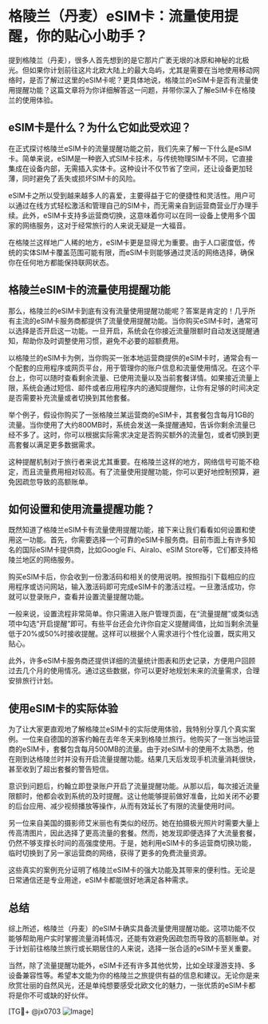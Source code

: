 # 格陵兰（丹麦）eSIM卡：流量使用提醒，你的贴心小助手？

提到格陵兰（丹麦），很多人首先想到的是它那片广袤无垠的冰原和神秘的北极光。但如果你计划前往这片北欧大陆上的最大岛屿，尤其是需要在当地使用移动网络时，是否了解过这里的eSIM卡呢？更具体地说，格陵兰的eSIM卡是否有流量使用提醒功能？这篇文章将为你详细解答这一问题，并带你深入了解eSIM卡在格陵兰的使用体验。

## eSIM卡是什么？为什么它如此受欢迎？

在正式探讨格陵兰eSIM卡的流量提醒功能之前，我们先来了解一下什么是eSIM卡。简单来说，eSIM是一种嵌入式SIM卡技术，与传统物理SIM卡不同，它直接集成在设备内部，无需插入实体卡。这种设计不仅节省了空间，还让设备更加轻薄，同时避免了丢失或损坏SIM卡的风险。

eSIM卡之所以受到越来越多人的喜爱，主要得益于它的便捷性和灵活性。用户可以通过在线方式轻松激活和管理自己的SIM卡，而无需亲自到运营商营业厅办理手续。此外，eSIM卡支持多运营商切换，这意味着你可以在同一设备上使用多个国家的网络服务，这对于经常旅行的人来说无疑是一大福音。

在格陵兰这样地广人稀的地方，eSIM卡更是显得尤为重要。由于人口密度低，传统的实体SIM卡覆盖范围可能有限，而eSIM卡则能够通过灵活的网络选择，确保你在任何地方都能保持联网状态。

## 格陵兰eSIM卡的流量使用提醒功能

那么，格陵兰的eSIM卡到底有没有流量使用提醒功能呢？答案是肯定的！几乎所有主流的eSIM卡服务商都提供了流量使用提醒功能。当你购买eSIM卡时，通常可以选择是否开启这一功能。一旦开启，系统会在你接近流量限额时自动发送提醒通知，帮助你及时调整使用习惯，避免不必要的超额费用。

以格陵兰的eSIM卡为例，当你购买一张本地运营商提供的eSIM卡时，通常会有一个配套的应用程序或网页平台，用于管理你的账户信息和流量使用情况。在这个平台上，你可以随时查看剩余流量、已使用流量以及当前套餐详情。如果接近流量上限，系统会通过短信、邮件或者应用程序内的通知提醒你，让你有足够的时间决定是否需要补充流量或者切换到其他套餐。

举个例子，假设你购买了一张格陵兰某运营商的eSIM卡，其套餐包含每月1GB的流量。当你使用了大约800MB时，系统会发送一条提醒通知，告诉你剩余流量已经不多了。这时，你可以根据实际需求决定是否购买额外的流量包，或者切换到更高套餐以满足更多数据需求。

这种提醒机制对于旅行者来说尤其重要。在格陵兰这样的地方，网络信号可能不稳定，而且流量费用相对较高。有了流量使用提醒功能，你可以更好地控制预算，避免因疏忽导致的高额账单。

## 如何设置和使用流量提醒功能？

既然知道了格陵兰eSIM卡有流量使用提醒功能，接下来让我们看看如何设置和使用这一功能。首先，你需要选择一个可靠的eSIM卡服务商。目前市面上有许多知名的国际eSIM卡提供商，比如Google Fi、Airalo、eSIM Store等，它们都支持格陵兰地区的网络服务。

购买eSIM卡后，你会收到一份激活码和相关的使用说明。按照指引下载相应的应用程序或访问网站，输入激活码即可完成eSIM卡的激活过程。一旦激活成功，你就可以登录账户，查看并设置流量提醒功能。

一般来说，设置流程非常简单。你只需进入账户管理页面，在“流量提醒”或类似选项中勾选“开启提醒”即可。有些平台还会允许你自定义提醒阈值，比如当剩余流量低于20%或50%时接收提醒。这样可以根据个人需求进行个性化设置，既实用又贴心。

此外，许多eSIM卡服务商还提供详细的流量统计图表和历史记录，方便用户回顾过去几个月的使用情况。通过这些数据，你可以更好地规划未来的流量需求，合理安排旅行计划。

## 使用eSIM卡的实际体验

为了让大家更直观地了解格陵兰eSIM卡的实际使用体验，我特别分享几个真实案例。一位来自德国的游客约翰在去年冬天来到格陵兰旅行。他购买了一张当地运营商的eSIM卡，套餐包含每月500MB的流量。由于对eSIM卡的使用不太熟悉，他在刚到达格陵兰时并没有开启流量提醒功能。结果几天后发现手机流量消耗很快，甚至收到了超出套餐的警告短信。

意识到问题后，约翰立即登录账户开启了流量提醒功能。从那以后，每次接近流量限额时，他都会收到系统的及时提醒。这让他能够提前做好准备，比如关闭不必要的后台应用、减少视频播放等操作，从而有效延长了有限的流量使用时间。

另一位来自美国的摄影师艾米丽也有类似的经历。她在拍摄极光照片时需要大量上传高清图片，因此选择了更高流量的套餐。然而，她发现即便选择了大流量套餐，仍然不够支撑长时间的高强度使用。于是，她利用eSIM卡的多运营商切换功能，临时切换到了另一家运营商的网络，获得了更多的免费流量资源。

这些真实的案例充分证明了格陵兰eSIM卡的强大功能及其带来的便利性。无论是日常通信还是专业用途，eSIM卡都能很好地满足各种需求。

## 总结

综上所述，格陵兰（丹麦）的eSIM卡确实具备流量使用提醒功能。这项功能不仅能够帮助用户实时掌握流量消耗情况，还能有效避免因疏忽而导致的高额账单。对于计划前往格陵兰旅行或长期居住的人来说，选择一张合适的eSIM卡至关重要。

当然，除了流量提醒功能外，eSIM卡还有许多其他优势，比如全球漫游支持、多设备兼容性等。希望本文能为你的格陵兰之旅提供有益的信息和建议。无论你是来欣赏壮丽的自然风光，还是单纯想要感受北欧文化的魅力，一张优质的eSIM卡都将是你不可或缺的好伙伴。

[TG💪+ @jx0703 ![Image](https://github.com/user-attachments/assets/dbca1d08-cadb-493c-b0ec-ad6f7a83f270)]